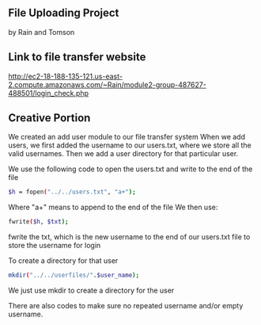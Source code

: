 
## File Uploading Project

   by Rain and Tomson



## Link to file transfer website

http://ec2-18-188-135-121.us-east-2.compute.amazonaws.com/~Rain/module2-group-487627-488501/login_check.php


## Creative Portion
We created an add user module to our file transfer system
When we add users, we first added the username to our users.txt, where we store all the valid usernames. Then we add
a user directory for that particular user.

We use the following code to open the users.txt and write to the end of the file
```sh
$h = fopen("../../users.txt", "a+");
```
Where "a+" means to append to the end of the file
We then use:
```sh
fwrite($h, $txt);
```
fwrite the txt, which is the new username to the end of our users.txt file to store the username for login

To create a directory for that user
```sh
mkdir("../../userfiles/".$user_name);
```
We just use mkdir to create a directory for the user

There are also codes to make sure no repeated username and/or empty username.



